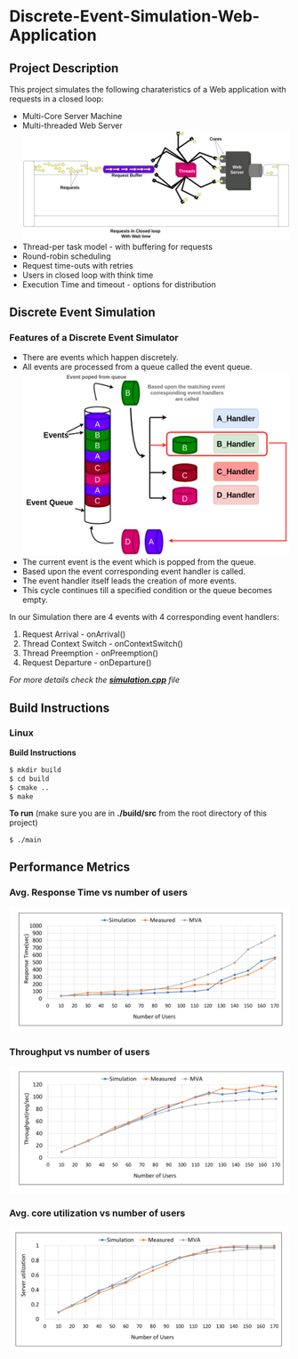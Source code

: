 # Discrete-Event-Simulation-Web-Application

## Project Description
This project simulates the following charateristics of a Web application with requests in a closed loop:

* Multi-Core Server Machine
* Multi-threaded Web Server
![Web-server-system-diagram](https://github.com/jatin-jatin/Discrete-Event-Simulation-Web-Application/blob/main/pictures/Web-Server-System-new.png)
* Thread-per task model - with buffering for requests
* Round-robin scheduling
* Request time-outs with retries
* Users in closed loop with think time
* Execution Time and timeout - options for distribution

<!-- **Web server system with request in a closed loop** -->
## Discrete Event Simulation
### Features of a Discrete Event Simulator
* There are events which happen discretely. 
* All events are processed from a queue called the event queue. 
![Discrete-Event-Simulation-Diagram](https://github.com/jatin-jatin/Discrete-Event-Simulation-Web-Application/blob/main/pictures/Discrete-Event-Simulator-General.png)
* The current event is the event which is popped from the queue.
* Based upon the event corresponding event handler is called.
* The event handler itself leads the creation of more events.
* This cycle continues till a specified condition or the queue becomes empty.

In our Simulation there are 4 events with 4 corresponding event handlers:
1. Request Arrival - onArrival()
1. Thread Context Switch - onContextSwitch()
1. Thread Preemption - onPreemption()
1. Request Departure - onDeparture()

*For more details check the **[simulation.cpp](https://github.com/jatin-jatin/Discrete-Event-Simulation-Web-Application/blob/main/src/simulation.cpp)** file*
## Build Instructions
### Linux
**Build Instructions**
```
$ mkdir build  
$ cd build  
$ cmake ..  
$ make
```
**To run** (make sure you are in **./build/src** from the root directory of this project)
```
$ ./main
```
## Performance Metrics
### Avg. Response Time vs number of users
![Discrete-Event-Simulation-Diagram](https://github.com/jatin-jatin/Discrete-Event-Simulation-Web-Application/blob/main/pictures/resptime-vs-users.png)
### Throughput vs number of users
![Discrete-Event-Simulation-Diagram](https://github.com/jatin-jatin/Discrete-Event-Simulation-Web-Application/blob/main/pictures/tput-vs-users.png)
### Avg. core utilization vs number of users
![Discrete-Event-Simulation-Diagram](https://github.com/jatin-jatin/Discrete-Event-Simulation-Web-Application/blob/main/pictures/util-vs-users.png)
